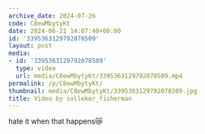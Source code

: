 ```yaml
---
archive_date: 2024-07-26
code: C8ewMbytyKt
date: 2024-06-21 14:07:40+00:00
id: '3395363129792078509'
layout: post
media:
- id: '3395363129792078509'
  type: video
  url: media/C8ewMbytyKt/3395363129792078509.mp4
permalink: /p/C8ewMbytyKt/
thumbnail: media/C8ewMbytyKt/3395363129792078509.jpg
title: Video by solleker_fisherman
---
```


hate it when that happens😿